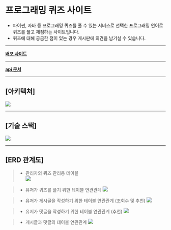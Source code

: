 # 프로그래밍 퀴즈 사이트
* 파이썬, 자바 등 프로그래밍 퀴즈를 풀 수 있는 서비스로 선택한 프로그래밍 언어로 퀴즈를 풀고 채점하는 사이트입니다.  
* 퀴즈에 대해 궁금한 점이 있는 경우 게시판에 의견을 남기실 수 있습니다.

---
**[배포 사이트](http://ec2-13-209-111-85.ap-northeast-2.compute.amazonaws.com:8080)**

---
**[api 문서](https://pjw-1.gitbook.io/quiz-project-api-docs)**  

---
## [아키텍처]
![](../../Quiz_Project_Architecture.png)  

---
## [기술 스택]
![](../../Quiz_Project_Stack.png)

---
## [ERD 관계도]
> * 관리자의 퀴즈 관리용 테이블  
> ![](../../quiz.png)  

> * 유저가 퀴즈를 풀기 위한 테이블 연관관계
> ![](../../memberQuiz.png)

> * 유저가 게시글을 작성하기 위한 테이블 연관관계 (조회수 및 추천)
> ![](../../memberQuestion.png)


> * 유저가 댓글을 작성하기 위한 테이블 연관관계 (추천)
> ![](../../memberAnswer.png)


> * 게시글과 댓글의 테이블 연관관계
> ![](../../memberQuestionAnswer.png)